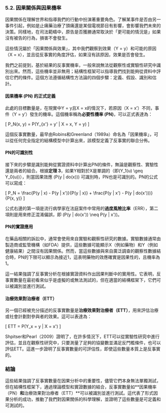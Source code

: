 ### 5.2. 因果關係與因果機率

因果關係在理解世界和指導我們的行動中扮演著重要角色。了解某事件是否由另一事件引起，例如是止痛藥治療了頭痛還是某個電視節目有影響，會影響我們未來的決策。同樣地，在司法範疇中，原告是否獲勝通常取決於「更可能的情況是」如果沒有被告的行為，損害不會發生。

這些情況屬於「因果關係與效果」，其中我們觀察到效果（Y = y）和可能的原因（X = x），並且從反事實的角度評估，如果沒有該原因，效果是否會發生。

我們之前提到，基於結果的反事實機率，一般來說無法從觀察性或實驗性研究中識別出來。然而，這些機率並非無用；結構性框架可以指導我們找到能夠從資料中評估它們的條件。這個方法遵循結構性方法論的四個步驟：定義、假設、識別和估計。

#### 因果機率 (PN) 的正式定義

此處的目標數量是，在現實中Y = y且X = x的情況下，若原因（X = x′）不同，事件（Y = y′）發生的機率。這個機率稱為**必要性機率 (PN)**，可以正式表達為：

\[
P_N(x, y) = P(Y_{x'} = y' | X = x, Y = y)
\]

這個反事實數量，最早由Robins和Greenland（1989a）命名為「因果機率」，可以從任何完全指定的結構模型中計算出來，該模型定義了反事實的聯合分佈。

#### PN的可識別性

接下來的步驟是識別能夠從實證資料中計算出PN的條件，無論是觀察性、實驗性還是兩者的組合。根據**定理 3**，如果Y相對於X是單調的（即\(Y_1(u) \geq Y_0(u)\)），則當因果效應 \(P(y | do(x))\) 可識別時，PN也是可識別的。PN的公式可以寫成：

\[
P_N = \frac{P(y | x) - P(y | x')}{P(y | x)} + \frac{P(y | x') - P(y | do(x')))}{P(x, y)}
\]

公式右邊的第一項是流行病學家在法庭案件中常用的**過度風險比率**（ERR），第二項則是用來修正混淆偏誤，即 \(P(y | do(x')) \neq P(y | x')\)。

#### PN的實證應用

在藥品相關的訴訟中，通常會使用來自實驗和觀察性研究的數據。實驗數據通常由製造商或監管機構（如FDA）提供，這些數據可能顯示X（例如藥物）和Y（例如健康結果）之間沒有因果關係。然而，當這些數據與來自廣泛調查的觀察性數據結合時，PN的下限可以顯示為接近1，這表明藥物的效應確實是因果性的，且機率為1。

這一結果強調了反事實分析在根據實證資料作出因果判斷中的實用性。它表明，反事實數量在最初看來似乎是虛擬的或無法測試的，但在適當的結構框架下，它們可以被識別並進行測試。

#### 治療效果對治療者（ETT）

另一個已經被充分描述的反事實數量是**治療效果對治療者（ETT）**，用來評估治療或社會計劃對參與者的效果。這可以表達為：

\[
ETT = P(Y_x = y | X = x')
\]

Shpitser和Pearl（2009）證明了，在許多情況下，ETT可以從實驗性研究中進行評估，並且在觀察性研究中，只要測量了足夠的協變數並滿足反門檻條件，也可以評估ETT。這進一步證明了反事實數量的可評估性，即使這些數量本質上是反事實的。

### 結論

這些結果強調了反事實數量在因果分析中的重要性，儘管它們本身無法單獨測試，但在結構性框架下，通過理論模型和實證數據的結合，反事實數量如**因果機率（PN）**和**治療效果對治療者（ETT）**可以被識別並進行測試。這代表了形式因果分析的成功，推動了我們對因果關係的科學理解，並證明了這些數量是可定義和可測試的。
